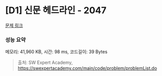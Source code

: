 # [D1] 신문 헤드라인 - 2047 

[문제 링크](https://swexpertacademy.com/main/code/problem/problemDetail.do?contestProbId=AV5QKsLaAy0DFAUq) 

### 성능 요약

메모리: 41,960 KB, 시간: 98 ms, 코드길이: 39 Bytes



> 출처: SW Expert Academy, https://swexpertacademy.com/main/code/problem/problemList.do